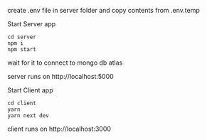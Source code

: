 create .env file in server folder and copy contents from .env.temp

Start Server app

    cd server
    npm i
    npm start

wait for it to connect to mongo db atlas

server runs on http://localhost:5000

Start Client app

    cd client
    yarn
    yarn next dev

client runs on http://localhost:3000

